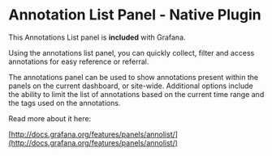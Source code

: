 # Annotation List Panel -  Native Plugin

This Annotations List panel is **included** with Grafana.

Using the annotations list panel, you can quickly collect, filter and access annotations for easy reference or referral. 

The annotations panel can be used to show annotations present within the panels on the current dashboard, or site-wide. Additional options include the ability to limit the list of annotations based on the current time range and the tags used on the annotations.

Read more about it here:

[http://docs.grafana.org/features/panels/annolist/](http://docs.grafana.org/features/panels/annolist/)

